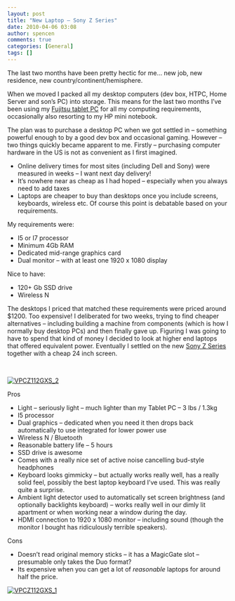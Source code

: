```yaml
---
layout: post
title: "New Laptop – Sony Z Series"
date: 2010-04-06 03:08
author: spencen
comments: true
categories: [General]
tags: []
---
```



The last two months have been pretty hectic for me… new job, new residence, new country/continent/hemisphere.
  

When we moved I packed all my desktop computers (dev box, HTPC, Home Server and son’s PC) into storage. This means for the last two months I’ve been using my [Fujitsu tablet PC](http://blog.spencen.com/2007/11/28/a-new-toy.aspx) for all my computing requirements, occasionally also resorting to my HP mini notebook.
  

The plan was to purchase a desktop PC when we got settled in – something powerful enough to by a good dev box and occasional gaming. However – two things quickly became apparent to me. Firstly – purchasing computer hardware in the US is not as convenient as I first imagined.
  

*   Online delivery times for most sites (including Dell and Sony) were measured in weeks – I want next day delivery!
*   It’s nowhere near as cheap as I had hoped – especially when you always need to add taxes 
*   Laptops are cheaper to buy than desktops once you include screens, keyboards, wireless etc. Of course this point is debatable based on your requirements.  

My requirements were:
  

*   I5 or I7 processor 
*   Minimum 4Gb RAM 
*   Dedicated mid-range graphics card
*   Dual monitor – with at least one 1920 x 1080 display  

Nice to have: 
  

*   120+ Gb SSD drive 
*   Wireless N  

The desktops I priced that matched these requirements were priced around $1200. Too expensive! I deliberated for two weeks, trying to find cheaper alternatives – including building a machine from components (which is how I normally buy desktop PCs) and then finally gave up. Figuring I was going to have to spend that kind of money I decided to look at higher end laptops that offered equivalent power. Eventually I settled on the new [Sony Z Series](http://www.sonystyle.com/webapp/wcs/stores/servlet/CategoryDisplay?catalogId=10551&amp;storeId=10151&amp;langId=-1&amp;categoryId=8198552921644570897&amp;parentCategoryId=16154) together with a cheap 24 inch screen.
  

&#160;
  

<a href="http://blog.spencen.com/images/83489-72989/VPCZ112GXS_2_2.png">![VPCZ112GXS_2](http://blog.spencen.com/images/83489-72989/VPCZ112GXS_2_thumb.png "VPCZ112GXS_2")</a>&#160;
  

Pros
  

*   Light – seriously light – much lighter than my Tablet PC – 3 lbs / 1.3kg
*   I5 processor 
*   Dual graphics – dedicated when you need it then drops back automatically to use integrated for lower power use 
*   Wireless N / Bluetooth 
*   Reasonable battery life – 5 hours 
*   SSD drive is awesome 
*   Comes with a really nice set of active noise cancelling bud-style headphones 
*   Keyboard looks gimmicky – but actually works really well, has a really solid feel, possibly the best laptop keyboard I’ve used. This was really quite a surprise.
*   Ambient light detector used to automatically set screen brightness (and optionally backlights keyboard) – works really well in our dimly lit apartment or when working near a window during the day. 
*   HDMI connection to 1920 x 1080 monitor – including sound (though the monitor I bought has ridiculously terrible speakers).  

Cons
  

*   Doesn’t read original memory sticks – it has a MagicGate slot – presumable only takes the Duo format? 
*   Its expensive when you can get a lot of *reasonable* laptops for around half the price.  


  


  


  


  


  


  

<a href="http://blog.spencen.com/images/83489-72989/VPCZ112GXS_1_2.png">![VPCZ112GXS_1](http://blog.spencen.com/images/83489-72989/VPCZ112GXS_1_thumb.png "VPCZ112GXS_1")</a>


